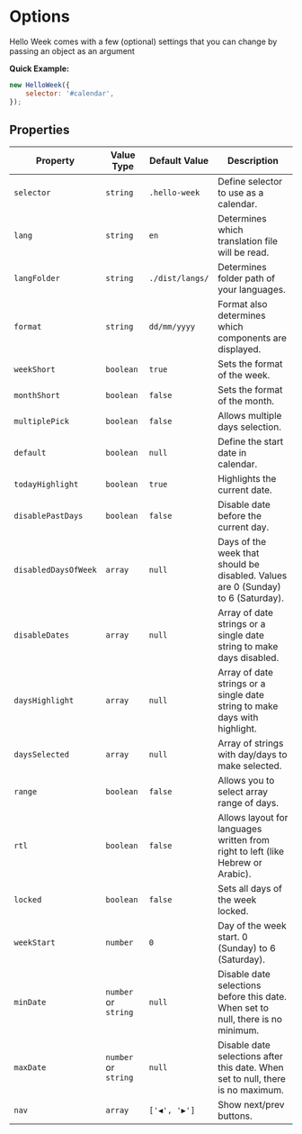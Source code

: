 # Options

Hello Week comes with a few (optional) settings that you can change by passing an object as an argument

**Quick Example:**

```js
new HelloWeek({
    selector: '#calendar',
});
```

## Properties

| Property            | Value Type           | Default Value   | Description                                                                      |
| ------------------- | -------------------- | --------------- | -------------------------------------------------------------------------------- |
| `selector`          | `string`             | `.hello-week`   | Define selector to use as a calendar.                                            |
| `lang`              | `string`             | `en`            | Determines which translation file will be read.                                  |
| `langFolder`        | `string`             | `./dist/langs/` | Determines folder path of your languages.                                        |
| `format`            | `string`             | `dd/mm/yyyy`    | Format also determines which components are displayed.                           |
| `weekShort`         | `boolean`            | `true`          | Sets the format of the week.                                                     |
| `monthShort`        | `boolean`            | `false`         | Sets the format of the month.                                                    |
| `multiplePick`      | `boolean`            | `false`         | Allows multiple days selection.                                                  |
| `default`           | `boolean`            | `null`          | Define the start date in calendar.                                               |
| `todayHighlight`    | `boolean`            | `true`          | Highlights the current date.                                                     |
| `disablePastDays`   | `boolean`            | `false`         | Disable date before the current day.                                             |
| `disabledDaysOfWeek` | `array`              | `null`          | Days of the week that should be disabled. Values are 0 (Sunday) to 6 (Saturday). |
| `disableDates`      | `array`              | `null`          | Array of date strings or a single date string to make days disabled.             |
| `daysHighlight`     | `array`              | `null`          | Array of date strings or a single date string to make days with highlight.       |
| `daysSelected`      | `array`              | `null`          | Array of strings with day/days to make selected.                                 |
| `range`             | `boolean`            | `false`         | Allows you to select array range of days.                                        |
| `rtl`               | `boolean`            | `false`         | Allows layout for languages written from right to left (like Hebrew or Arabic).  |
| `locked`            | `boolean`            | `false`         | Sets all days of the week locked.                                                |
| `weekStart`         | `number`             | `0`             | Day of the week start. 0 (Sunday) to 6 (Saturday).                               |
| `minDate`           | `number` or `string` | `null`          | Disable date selections before this date. When set to null, there is no minimum. |
| `maxDate`           | `number` or `string` | `null`          | Disable date selections after this date. When set to null, there is no maximum.  |
| `nav`               | `array`              | `['◀', '▶']`    | Show next/prev buttons.                                                          |
